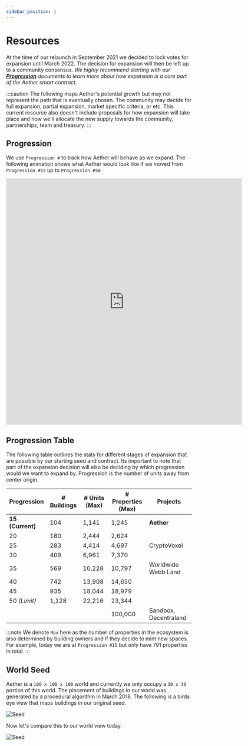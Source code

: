 ```yaml
---
sidebar_position: 1
---
```


# Resources

At the time of our relaunch in September 2021 we decided to lock votes for expansion until March 2022. The decision for expansion will then be left up to a community consensus. *We highly recommend starting with our **[Progression](../technology/progression)** documents to learn more about how expansion is a core part of the Aether smart contract.*

:::caution
The following maps Aether's potential growth but may not represent the path that is eventually chosen. The community may decide for full expansion, partial expansion, market specific criteria, or etc. This current resource also doesn't include proposals for how expansion will take place and how we'll allocate the new supply towards the community, partnerships, team and treasury.
:::

## Progression

We use `Progression #` to track how Aether will behave as we expand. The following animation shows what Aether would look like if we moved from `Progression #15` up to `Progression #50`

<iframe src='https://gfycat.com/ifr/AlienatedEmptyFulmar' frameborder='0' scrolling='no' allowfullscreen width='640' height='668'></iframe>

## Progression Table

The following table outlines the stats for different stages of expansion that are possible by our starting seed and contract. Its important to note that part of the expansion decision will also be deciding by which progression would we want to expand by. Progression is the number of units away from center origin.

<!-- |Progression #| Buildings | Units| Total|
|15|104|1000|1100| -->

| Progression     | # Buildings   | # Units (Max)   | # Properties (Max) | Projects              |
| --------------- | ------------- | --------------- | ------------------ | --------------------- |
| **15 (Current)**| 104           | 1,141           | 1,245               | **Aether**            |
| 20              | 180           | 2,444           | 2,624               |                       |
| 25              | 283           | 4,414           | 4,697               | CryptoVoxel           |
| 30              | 409           | 6,961           | 7,370               |                       |
| 35              | 569           | 10,228          | 10,797              | Worldwide Webb Land   |
| 40              | 742           | 13,908          | 14,650              |                       |
| 45              | 935           | 18,044          | 18,979              |                       |
| 50 *(Limit)*    | 1,128         | 22,216          | 23,344              |                       |
|                 |               |                 | 100,000             | Sandbox, Decentraland |

:::note
We denote `Max` here as the number of properties in the ecosystem is also determined by building owners and if they decide to mint new spaces. For example, today we are at `Progression #15` but only have 791 properties in total.
:::


## World Seed

Aether is a `100 x 100 x 100` world and currently we only occupy a `30 x 30` portion of this world. The placement of buildings in our world was generated by a procedural algorithm in March 2018. The following is a birds eye view that maps buildings in our original seed.

![Seed](/img/aether-seed-full.png)

Now let's compare this to our world view today.

![Seed](/img/aether-seed-current.png)

